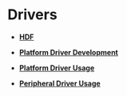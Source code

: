 # Drivers<a name="EN-US_TOPIC_0000001111039544"></a>

-   **[HDF](driver-hdf.md)**  

-   **[Platform Driver Development](driver-develop.md)**  

-   **[Platform Driver Usage](driver-platform.md)**  

-   **[Peripheral Driver Usage](driver-peripherals.md)**  


